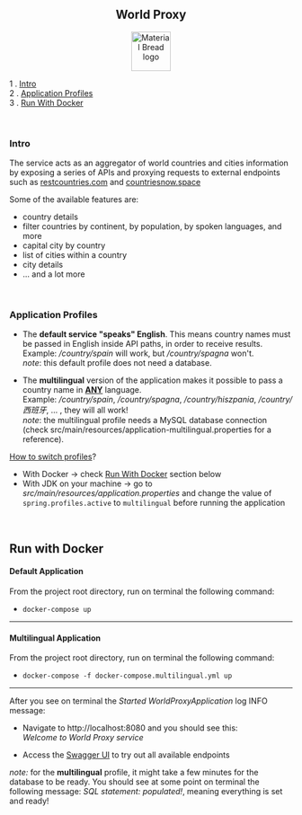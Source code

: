<h2 align="center">
    World Proxy
</h2>

<p align="center">
  <img width="70" height="70" src="https://storage.googleapis.com/siteassetsswd/198/slideshow/663/20200625074107_56_o_1ba8en13b14c61b15hei1bd63jlc.jpg" alt="Material Bread logo">
</p>


1 . [Intro](#intro)\
2 . [Application Profiles](#application-profiles)\
3 . [Run With Docker](#run-with-docker)

<br/>

### Intro
The service acts as an aggregator of world countries and cities
information by exposing a series of APIs and proxying requests to
external endpoints such as [restcountries.com](https://restcountries.com/)
and [countriesnow.space](https://countriesnow.space)

Some of the available features are:
- country details
- filter countries by continent, by population, by spoken languages, and more
- capital city by country
- list of cities within a country
- city details
- ... and a lot more

<br/>

### Application Profiles

- The **default service "speaks" English**. This means country names must be passed
in English inside API paths, in order to receive results.\
Example: */country/spain* will work, but */country/spagna* won't.\
*note*: this default profile does not need a database.


- The **multilingual** version of the
application makes it possible to pass a country name in <u>**ANY**</u> language.\
Example: */country/spain*, */country/spagna*, */country/hiszpania*, */country/西班牙*, ... ,  they
will all work!\
*note*: the multilingual profile needs a MySQL database connection 
(check src/main/resources/application-multilingual.properties for a reference).

<u>How to switch profiles</u>?
- With Docker &rarr; check [Run With Docker](#run-with-docker) section below
- With JDK on your machine &rarr; go to *src/main/resources/application.properties* and
change the value of `spring.profiles.active` to `multilingual` before running the application

<br/>

## Run with Docker

#### Default Application
From the project root directory, run on terminal the following command:
- `docker-compose up`

----------
#### Multilingual Application
From the project root directory, run on terminal the following command:
- `docker-compose -f docker-compose.multilingual.yml up`

----------

After you see on terminal the *Started WorldProxyApplication* log INFO message:
- Navigate to http://localhost:8080 and you should see this:\
  *Welcome to World Proxy service*

- Access the [Swagger UI](http://localhost:8080/swagger-ui/index.html) to try out all available endpoints

*note:* for the **multilingual** profile, it might take a few minutes for the database to 
be ready. You should see at some point on terminal the following message:
*SQL statement: populated!*,  meaning everything is set and ready!
